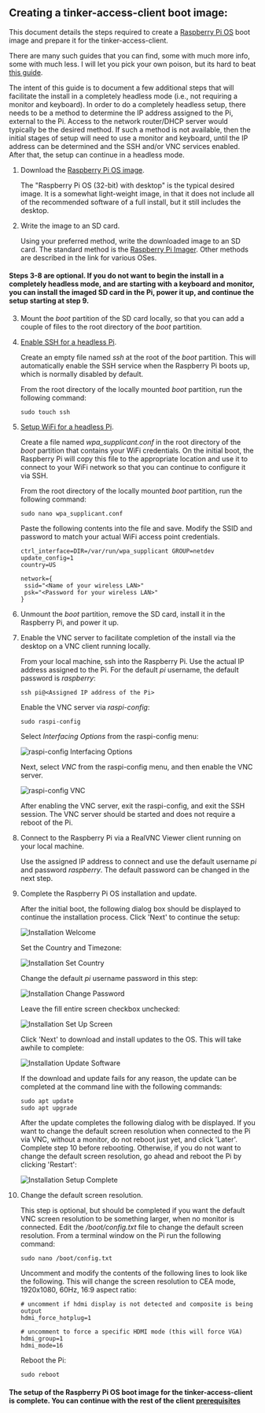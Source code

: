 ## Creating a tinker-access-client boot image:

This document details the steps required to create a [Raspberry Pi OS](https://www.raspberrypi.org/downloads/raspberry-pi-os/) boot image and prepare it for the tinker-access-client.

There are many such guides that you can find, some with much more info, some with much less. I will let you pick your own poison, but its hard to beat [this guide](https://www.raspberrypi.org/documentation/installation/installing-images/README.md).

The intent of this guide is to document a few additional steps that will facilitate the install in a completely headless mode (i.e., not requiring a monitor and keyboard). In order to do a completely headless setup, there needs to be a method to determine the IP address assigned to the Pi, external to the Pi. Access to the network router/DHCP server would typically be the desired method. If such a method is not available, then the initial stages of setup will need to use a monitor and keyboard, until the IP address can be determined and the SSH and/or VNC services enabled. After that, the setup can continue in a headless mode.

1. Download the [Raspberry Pi OS image](https://www.raspberrypi.org/downloads/raspberry-pi-os/).

   The "Raspberry Pi OS (32-bit) with desktop" is the typical desired image. It is a somewhat light-weight image, in that it does not include all of the recommended software of a full install, but it still includes the desktop.

2. Write the image to an SD card.

   Using your preferred method, write the downloaded image to an SD card. The standard method is the [Raspberry Pi Imager](https://www.raspberrypi.org/documentation/installation/installing-images/README.md). Other methods are described in the link for various OSes.

#### Steps 3-8 are optional. If you do not want to begin the install in a completely headless mode, and are starting with a keyboard and monitor, you can install the imaged SD card in the Pi, power it up, and continue the setup starting at step 9.

3. Mount the *boot* partition of the SD card locally, so that you can add a couple of files to the root directory of the *boot* partition.

4. [Enable SSH for a headless Pi](https://www.raspberrypi.org/documentation/remote-access/ssh/#:~:text=Enable%20SSH%20on%20a%20headless%20Raspberry%20Pi).

   Create an empty file named *ssh* at the root of the *boot* partition. This will automatically enable the SSH service when the Raspberry Pi boots up, which is normally disabled by default.

   From the root directory of the locally mounted *boot* partition, run the following command:

   ```
   sudo touch ssh
   ```

5. [Setup WiFi for a headless Pi](https://www.raspberrypi.org/documentation/configuration/wireless/headless.md).

   Create a file named *wpa_supplicant.conf* in the root directory of the *boot* partition that contains your WiFi credentials. On the initial boot, the Raspberry Pi will copy this file to the appropriate location and use it to connect to your WiFi network so that you can continue to configure it via SSH.

   From the root directory of the locally mounted *boot* partition, run the following command:

   ```
   sudo nano wpa_supplicant.conf
   ```

   Paste the following contents into the file and save. Modify the SSID and password to match your actual WiFi access point credentials.

   ```
   ctrl_interface=DIR=/var/run/wpa_supplicant GROUP=netdev
   update_config=1
   country=US
   
   network={
    ssid="<Name of your wireless LAN>"
    psk="<Password for your wireless LAN>"
   }
   ```

6. Unmount the *boot* partition, remove the SD card, install it in the Raspberry Pi, and power it up.

7. Enable the VNC server to facilitate completion of the install via the desktop on a VNC client running locally.

   From your local machine, ssh into the Raspberry Pi. Use the actual IP address assigned to the Pi. For the default *pi* username, the default password is *raspberry*:

   ```
   ssh pi@<Assigned IP address of the Pi>
   ```

   Enable the VNC server via *raspi-config*:

   ```
   sudo raspi-config
   ```

   Select *Interfacing Options* from the raspi-config menu:

   ![raspi-config Interfacing Options](images/ssh_raspi_config_interface.png)

   Next, select *VNC* from the raspi-config menu, and then enable the VNC server.

   ![raspi-config VNC](images/ssh_raspi_config_vnc.png)

   After enabling the VNC server, exit the raspi-config, and exit the SSH session. The VNC server should be started and does not require a reboot of the Pi.

8. Connect to the Raspberry Pi via a RealVNC Viewer client running on your local machine.

   Use the assigned IP address to connect and use the default username *pi* and password *raspberry*. The default password can be changed in the next step.

9. Complete the Raspberry Pi OS installation and update.

   After the initial boot, the following dialog box should be displayed to continue the installation process. Click 'Next' to continue the setup:

   ![Installation Welcome](images/pi_welcome.png)

   Set the Country and Timezone:

   ![Installation Set Country](images/pi_set_country.png)

   Change the default *pi* username password in this step:

   ![Installation Change Password](images/pi_change_password.png)

   Leave the fill entire screen checkbox unchecked:

   ![Installation Set Up Screen](images/pi_set_up_screen.png)

   Click 'Next' to download and install updates to the OS. This will take awhile to complete:

   ![Installation Update Software](images/pi_update_software.png)

   If the download and update fails for any reason, the update can be completed at the command line with the following commands:

   ```
   sudo apt update
   sudo apt upgrade
   ```

   After the update completes the following dialog with be displayed. If you want to change the default screen resolution when connected to the Pi via VNC, without a monitor, do not reboot just yet, and click 'Later'. Complete step 10 before rebooting. Otherwise, if you do not want to change the default screen resolution, go ahead and reboot the Pi by clicking 'Restart':

   ![Installation Setup Complete](images/pi_setup_complete.png)

10. Change the default screen resolution.

    This step is optional, but should be completed if you want the default VNC screen resolution to be something larger, when no monitor is connected. Edit the */boot/config.txt* file to change the default screen resolution. From a terminal window on the Pi run the following command:

    ```
    sudo nano /boot/config.txt
    ```

    Uncomment and modify the contents of the following lines to look like the following. This will change the screen resolution to CEA mode, 1920x1080, 60Hz, 16:9 aspect ratio:

    ```
    # uncomment if hdmi display is not detected and composite is being output
    hdmi_force_hotplug=1
    
    # uncomment to force a specific HDMI mode (this will force VGA)
    hdmi_group=1
    hdmi_mode=16
    ```

    Reboot the Pi:

    ```
    sudo reboot
    ```
    
#### The setup of the Raspberry Pi OS boot image for the tinker-access-client is complete. You can continue with the rest of the client [prerequisites](prerequisites.md)
